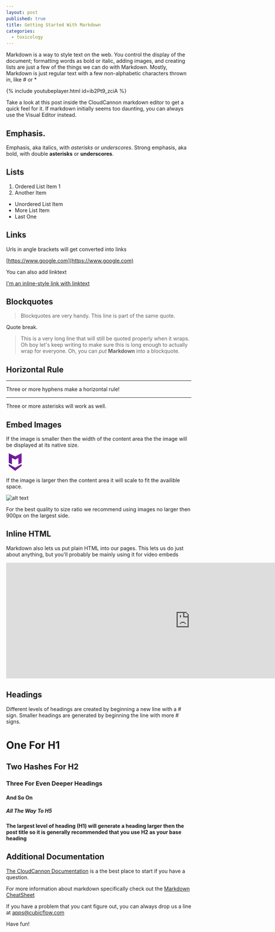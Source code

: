 ```yaml
---
layout: post
published: true
title: Getting Started With Markdown
categories:
  - toxicology
---
```



Markdown is a way to style text on the web. You control the display of the document; formatting words as bold or italic, adding images, and creating lists are just a few of the things we can do with Markdown. Mostly, Markdown is just regular text with a few non-alphabetic characters thrown in, like # or \*

{% include youtubeplayer.html id=ib2Pt9_zciA %}

Take a look at this post inside the CloudCannon markdown editor to get a quick feel for it. If markdown initially seems too daunting, you can always use the Visual Editor instead.

## Emphasis.

Emphasis, aka italics, with *asterisks* or *underscores*. Strong emphasis, aka bold, with double **asterisks** or **underscores**.

## Lists

1. Ordered List Item 1
2. Another Item


* Unordered List Item
* More List Item
* Last One


## Links

Urls in angle brackets will get converted into links

[https://www.google.com](https://www.google.com)

You can also add linktext

[I'm an inline-style link with linktext](https://www.google.com "Google's Homepage")

## Blockquotes

> Blockquotes are very handy. This line is part of the same quote.

Quote break.

> This is a very long line that will still be quoted properly when it wraps. Oh boy let's keep writing to make sure this is long enough to actually wrap for everyone. Oh, you can *put* **Markdown** into a blockquote.

## Horizontal Rule

---

Three or more hyphens make a horizontal rule!

---

Three or more asterisks will work as well.

## Embed Images

If the image is smaller then the width of the content area the the image will be displayed at its native size.

![alt text](https://github.com/adam-p/markdown-here/raw/master/src/common/images/icon48.png "Logo Title Text 1")

If the image is larger then the content area it will scale to fit the availible space.

![alt text](http://images.shape.mdpcdn.com/sites/shape.com/files/adderall-fb.jpg)

For the best quality to size ratio we recommend using images no larger then 900px on the largest side.

## Inline HTML

Markdown also lets us put plain HTML into our pages. This lets us do just about anything, but you'll probably be mainly using it for video embeds

<iframe width="1000" height="315" src="https://www.youtube.com/embed/6A5EpqqDOdk?rel=0&amp;controls=0&amp;showinfo=0" frameborder="0" allowfullscreen=""></iframe>

## Headings

Different levels of headings are created by beginning a new line with a # sign. Smaller headings are generated by beginning the line with more # signs.

# One For H1

## Two Hashes For H2

### Three For Even Deeper Headings

#### And So On

##### All The Way To H5

**The largest level of heading (H1) will generate a heading larger then the post title so it is generally recommended that you use H2 as your base heading**

## Additional Documentation

[The CloudCannon Documentation](https://docs.cloudcannon.com/) is a the best place to start if you have a question.

For more information about markdown specifically check out the [Markdown CheatSheet](https://github.com/adam-p/markdown-here/wiki/Markdown-Cheatsheet#links)

If you have a problem that you cant figure out, you can always drop us a line at [apps@cubicflow.com](mailto:apps@cubicflow.com)

Have fun!